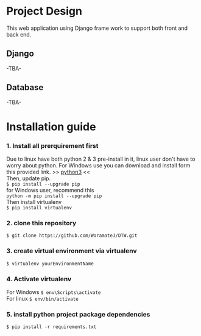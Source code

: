 # Project Design #
This web application using Django frame work to support both front and back end.
## Django ##
-TBA-
## Database ##
-TBA-
# Installation guide #
### 1. Install all prerquirement first ###
Due to linux have both python 2 & 3 pre-install in it, linux user don't have to worry about python.
For Windows use you can download and install form this provided link. >>
[python3](https://www.python.org/ftp/python/3.6.1/python-3.6.1.exe) <<<br/>
Then, update pip.<br/>
```$ pip install --upgrade pip```<br/>
for Windows user, recommend this<br/>
```python -m pip install --upgrade pip```<br/>
Then install virtualenv<br/>
```$ pip install virtualenv```<br/>
### 2. clone this repository ###
```$ git clone https://github.com/WoramateJ/DTW.git```
### 3. create virtual environment via virtualenv ###
```$ virtualenv yourEnvironmentName```
### 4. Activate virtualenv ###
For Windows
```$ env\Scripts\activate```<br/>
For linux
```$ env/bin/activate```
### 5. install python project package dependencies ###
```$ pip install -r requirements.txt```
